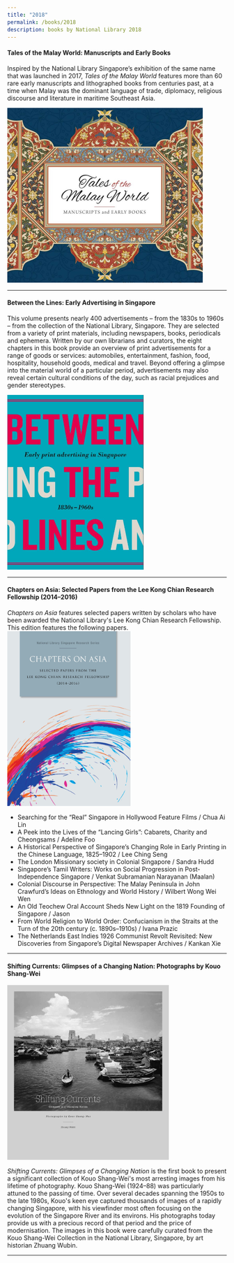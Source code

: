 ```yaml
---
title: "2018"
permalink: /books/2018
description: books by National Library 2018
---
```

#### <a style="text-decoration: none; font-weight: bold;" href="/vol-13/issue-2/jul-sep-2017/talesofmalayworld">Tales of the Malay World: Manuscripts and Early Books </a> 
Inspired by the National Library Singapore’s exhibition of the same name that was launched in 2017, *Tales of the Malay World* features more than 60 rare early manuscripts and lithographed books from centuries past, at a time when Malay was the dominant language of trade, diplomacy, religious discourse and literature in maritime Southeast Asia.  

<img src="/images/publications/tales%20of%20malay%20world.jpg" style="width:auto; height:400px">
 <hr>

#### <a style="text-decoration: none; font-weight: bold;" href="/vol-14/issue-2/jul-sep-2018/stuff-of-dreams-sg/">Between the Lines: Early Advertising in Singapore</a> 

This volume presents nearly 400 advertisements – from the 1830s to 1960s – from the collection of the National Library, Singapore. They are selected from a variety of print materials, including newspapers, books, periodicals and ephemera. Written by our own librarians and curators, the eight chapters in this book provide an overview of print advertisements for a range of goods or services: automobiles, entertainment, fashion, food, hospitality, household goods, medical and travel. Beyond offering a glimpse into the material world of a particular period, advertisements may also reveal certain cultural conditions of the day, such as racial prejudices and gender stereotypes.

<img src="/images/Vol-14-issue-2/the-stuff-of-dreams/Dreams9.JPG" style="width:auto; height:400px">
 
<hr>

#### <a style="text-decoration: none; font-weight: bold;" href="https://eresources.nlb.gov.sg/printheritage/detail/9939d7bf-ee29-44d1-ae82-01269d2d029c.aspx" target="_blank">Chapters on Asia: Selected Papers from the Lee Kong Chian Research Fellowship (2014–2016)</a> 
<i>Chapters on Asia</i> features selected papers written by scholars who have been awarded the National Library's Lee Kong Chian Research Fellowship. This edition features the following papers. 
<img src="/images/publications/COA2014-16-web.jpg" style="width:auto; height:400px">

* Searching for the “Real” Singapore in Hollywood Feature Films / Chua Ai Lin 
* A Peek into the Lives of the “Lancing Girls”: Cabarets, Charity and Cheongsams / Adeline Foo 
* A Historical Perspective of Singapore’s Changing Role in Early Printing in the Chinese Language, 1825–1902 / Lee Ching Seng 
* The London Missionary society in Colonial Singapore / Sandra Hudd 
* Singapore’s Tamil Writers: Works on Social Progression in Post-Independence Singapore / Venkat Subramanian Narayanan (Maalan) 
* Colonial Discourse in Perspective: The Malay Peninsula in John Crawfurd’s Ideas on Ethnology and World History / Wilbert Wong Wei Wen 
* An Old Teochew Oral Account Sheds New Light on the 1819 Founding of Singapore / Jason 
* From World Religion to World Order: Confucianism in the Straits at the Turn of the 20th century (c. 1890s–1910s) / Ivana Prazic 
* The Netherlands East Indies 1926 Communist Revolt Revisited: New Discoveries from Singapore’s Digital Newspaper Archives / Kankan Xie

<hr>

#### <a style="text-decoration: none; font-weight: bold;" href="https://eservice.nlb.gov.sg/item_holding.aspx?bid=203056880" target="_blank">Shifting Currents: Glimpses of a Changing Nation: Photographs by Kouo Shang-Wei </a> 


<img src="/images/publications/Shifting%20Currents%20Glimpses%20of%20a%20Changing%20Nation%20Photographs%20by%20Kouo%20Shang-Wei.jpg" style="width:auto; height:400px">
 

*Shifting Currents: Glimpses of a Changing Nation* is the first book to present a significant collection of Kouo Shang-Wei's most arresting images from his lifetime of photography. Kouo Shang-Wei (1924–88) was particularly attuned to the passing of time. Over several decades spanning the 1950s to the late 1980s, Kouo's keen eye captured thousands of images of a rapidly changing Singapore, with his viewfinder most often focusing on the evolution of the Singapore River and its environs. His photographs today provide us with a precious record of that period and the price of modernisation. The images in this book were carefully curated from the Kouo Shang-Wei Collection in the National Library, Singapore, by art historian Zhuang Wubin.

<hr>

